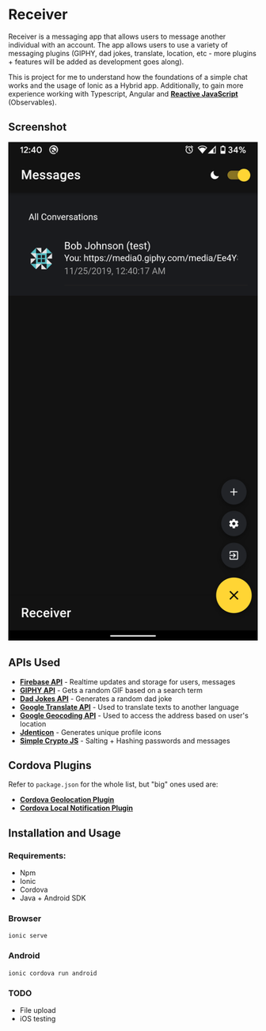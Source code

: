 # Receiver

Receiver is a messaging app that allows users to message another individual with an account. The app allows users to use a variety of messaging plugins (GIPHY, dad jokes, translate, location, etc - more plugins + features will be added as development goes along). 

This is project for me to understand how the foundations of a simple chat works and the usage of Ionic as a Hybrid app. Additionally, to gain more experience working with Typescript, Angular and __[Reactive JavaScript](https://rxjs-dev.firebaseapp.com/)__ (Observables).

## Screenshot
![Android Screenshot](android_screenshot.png)

## APIs Used
- __[Firebase API](https://firebase.google.com/docs/reference/js)__ - Realtime updates and storage for users, messages
- __[GIPHY API](https://developers.giphy.com/)__ - Gets a random GIF based on a search term
- __[Dad Jokes API](https://icanhazdadjoke.com/)__ - Generates a random dad joke
- __[Google Translate API](https://cloud.google.com/translate/docs/)__ -  Used to translate texts to another language
- __[Google Geocoding API](https://developers.google.com/maps/documentation/geocoding/start)__ - Used to access the address based on user's location
- __[Jdenticon](https://jdenticon.com/#icon-)__ - Generates unique profile icons
- __[Simple Crypto JS](https://www.npmjs.com/package/simple-crypto-js)__ - Salting + Hashing passwords and messages

## Cordova Plugins
Refer to `package.json` for the whole list, but "big" ones used are:
- __[Cordova Geolocation Plugin](https://cordova.apache.org/docs/en/latest/reference/cordova-plugin-geolocation/)__
- __[Cordova Local Notification Plugin](https://github.com/katzer/cordova-plugin-local-notifications)__

## Installation and Usage
### Requirements:
- Npm
- Ionic
- Cordova
- Java + Android SDK

### Browser
```
ionic serve
```

### Android
```
ionic cordova run android
```

### TODO
- File upload
- iOS testing

